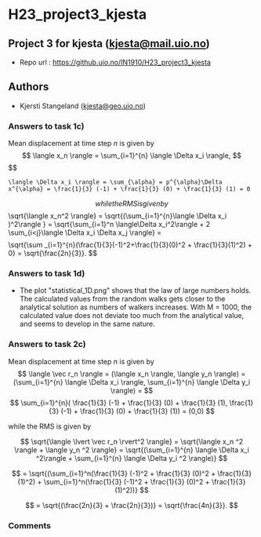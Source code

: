 # H23_project3_kjesta
## Project 3 for kjesta (kjesta@mail.uio.no)

- Repo url : https://github.uio.no/IN1910/H23_project3_kjesta

## Authors

- Kjersti Stangeland (kjesta@geo.uio.no)

### Answers to task 1c)
Mean displacement at time step $n$ is given by
$$
    \langle x_n \rangle = \sum_{i=1}^{n} \langle \Delta x_i \rangle,
$$
$$

    \langle \Delta x_i \rangle = \sum_{\alpha} = p^{\alpha}\Delta x^{\alpha} = \frac{1}{3} (-1) + \frac{1}{3} (0) + \frac{1}{3} (1) = 0
$$
while the RMS is given by
$$
     \sqrt{\langle x_n^2 \rangle} = \sqrt{(\sum_{i=1}^{n}\langle \Delta x_i )^2\rangle } = \sqrt{\sum_{i=1}^n \langle\Delta x_i^2\rangle + 2 \sum_{i<j}\langle \Delta x_i  \Delta x_j \rangle} =
$$
$$ 
      \sqrt{\sum _{i=1}^{n}(\frac{1}{3}(-1)^2+\frac{1}{3}(0)^2 + \frac{1}{3}(1)^2) + 0} = \sqrt{\frac{2n}{3}}.
$$

### Answers to task 1d)
- The plot "statistical_1D.png" shows that the law of large numbers holds. The calculated values from the random walks gets closer to the analytical solution as numbers of walkers increases. With M = 1000, the calculated value does not deviate too much from the analytical value, and seems to develop in the same nature.

### Answers to task 2c)
Mean displacement at time step $n$ is given by
$$
\langle \vec r_n \rangle = (\langle x_n \rangle, \langle y_n \rangle) = (\sum_{i=1}^{n} \langle \Delta x_i \rangle, \sum_{i=1}^{n} \langle \Delta y_i \rangle) =
$$
$$ \sum_{i=1}^{n}( \frac{1}{3} (-1) + \frac{1}{3} (0) + \frac{1}{3} (1),  \frac{1}{3} (-1) + \frac{1}{3} (0) + \frac{1}{3} (1)) = (0,0)
$$

while the RMS is given by

$$
\sqrt{\langle \lvert \vec r_n \rvert^2 \rangle} = \sqrt{\langle x_n ^2 \rangle + \langle y_n ^2 \rangle} = \sqrt{(\sum_{i=1}^{n} \langle \Delta x_i ^2\rangle + \sum_{i=1}^{n} \langle \Delta y_i ^2 \rangle)} 
$$

$$
= \sqrt{(\sum_{i=1}^n(\frac{1}{3} (-1)^2 + \frac{1}{3} (0)^2 + \frac{1}{3} (1)^2) + \sum_{i=1}^n(\frac{1}{3} (-1)^2 + \frac{1}{3} (0)^2 + \frac{1}{3} (1)^2))}
$$

$$
= \sqrt{(\frac{2n}{3} + \frac{2n}{3})} = \sqrt{\frac{4n}{3}}.
$$


### Comments